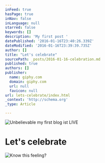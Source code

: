 ```yaml
---
inFeed: true
hasPage: true
inNav: false
inLanguage: null
starred: false
keywords: []
description: 'My first post '
datePublished: '2016-01-16T23:40:26.339Z'
dateModified: '2016-01-16T23:39:39.735Z'
author: []
title: "Let's celebrate"
sourcePath: _posts/2016-01-16-celebration.md
published: true
authors: []
publisher:
  name: giphy.com
  domain: giphy.com
  url: null
  favicon: null
url: lets-celebrate/index.html
_context: 'http://schema.org'
_type: Article

---
```

![Unbelievable my first blog ist LIVE](https://s3-us-west-2.amazonaws.com/the-grid-img/p/dd157abeddb5836d394da3c156d8f4b65164def7.gif)

# Let's celebrate
![Know this feeling?](https://s3-us-west-2.amazonaws.com/the-grid-img/p/aba5fec925d645f5641a3999f73fe5c8c330a725.gif)